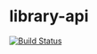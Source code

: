 # library-api

[![Build Status](https://travis-ci.com/victorleitecosta10/library-api.svg?branch=master)](https://travis-ci.com/victorleitecosta10/library-api)
